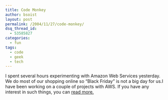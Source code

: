 ```yaml
---
title: Code Monkey
author: bsoist
layout: post
permalink: /2004/11/27/code-monkey/
dsq_thread_id:
  - 53585827
categories:
  - fun
tags:
  - code
  - geek
  - tech
---
```

I spent several hours experimenting with Amazon Web Services yesterday. We do most of our shopping online so <q>Black Friday</q> is not a big day for us.I have been working on a couple of projects with AWS. If you have any interest in such things, you can [read more.][1]

 [1]: http://bsoist.freeshell.org/amz/
